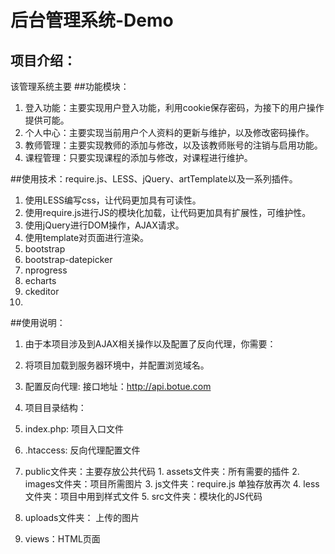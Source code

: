# 后台管理系统-Demo
## 项目介绍：
该管理系统主要
##功能模块：
1. 登入功能：主要实现用户登入功能，利用cookie保存密码，为接下的用户操作提供可能。
2. 个人中心：主要实现当前用户个人资料的更新与维护，以及修改密码操作。
3. 教师管理：主要实现教师的添加与修改，以及该教师账号的注销与启用功能。
4. 课程管理：只要实现课程的添加与修改，对课程进行维护。

##使用技术：require.js、LESS、jQuery、artTemplate以及一系列插件。
1. 使用LESS编写css，让代码更加具有可读性。
2. 使用require.js进行JS的模块化加载，让代码更加具有扩展性，可维护性。
3. 使用jQuery进行DOM操作，AJAX请求。
4. 使用template对页面进行渲染。
5. bootstrap
6. bootstrap-datepicker
6. nprogress
7. echarts
8. ckeditor
9. 

##使用说明：
1. 由于本项目涉及到AJAX相关操作以及配置了反向代理，你需要：
  1. 将项目加载到服务器环境中，并配置浏览域名。
  2. 配置反向代理: 接口地址：http://api.botue.com

2. 项目目录结构：
  1.  index.php: 项目入口文件
  2.  .htaccess: 反向代理配置文件
  3.  public文件夹：主要存放公共代码
     1. assets文件夹：所有需要的插件
     2. images文件夹：项目所需图片
     3. js文件夹：require.js 单独存放再次
     4. less文件夹：项目中用到样式文件
     5. src文件夹：模块化的JS代码
  4. uploads文件夹： 上传的图片
  5. views：HTML页面
    

